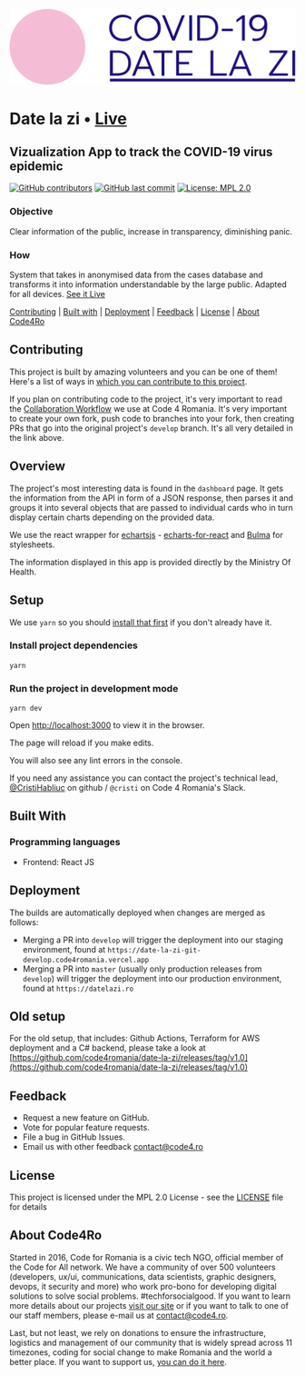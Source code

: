 ![logo](frontend/src/images/logo-coviz.svg)

# Date la zi • [Live](https://datelazi.ro/)

## Vizualization App to track the COVID-19 virus epidemic

[![GitHub contributors](https://img.shields.io/github/contributors/code4romania/date-la-zi.svg?style=for-the-badge)](https://github.com/code4romania/date-la-zi/graphs/contributors) [![GitHub last commit](https://img.shields.io/github/last-commit/code4romania/date-la-zi.svg?style=for-the-badge)](https://github.com/code4romania/date-la-zi/commits/master) [![License: MPL 2.0](https://img.shields.io/badge/license-MPL%202.0-brightgreen.svg?style=for-the-badge)](https://opensource.org/licenses/MPL-2.0)

### Objective

Clear information of the public, increase in transparency, diminishing panic.

### How

System that takes in anonymised data from the cases database and transforms it into information understandable by the large public. Adapted for all devices. [See it Live](https://datelazi.ro/)

[Contributing](#contributing) | [Built with](#built-with) | [Deployment](#deployment) | [Feedback](#feedback) | [License](#license) | [About Code4Ro](#about-code4ro)

## Contributing

This project is built by amazing volunteers and you can be one of them! Here's a list of ways in [which you can contribute to this project](.github/CONTRIBUTING.md).

If you plan on contributing code to the project, it's very important to read the [Collaboration Workflow](.github/WORKFLOW.md) we use at Code 4 Romania.
It's very important to create your own fork, push code to branches into your fork, then creating PRs that go into the original project's `develop` branch.
It's all very detailed in the link above.

## Overview

The project's most interesting data is found in the `dashboard` page. It gets the information from the API
in form of a JSON response, then parses it and groups it into several objects that are passed to
individual cards who in turn display certain charts depending on the provided data.

We use the react wrapper for [echartsjs](https://www.echartsjs.com/examples/en/index.html) -
[echarts-for-react](https://github.com/hustcc/echarts-for-react)
and [Bulma](https://bulma.io) for stylesheets.

The information displayed in this app is provided directly by the Ministry Of Health.

## Setup

We use `yarn` so you should [install that first](https://classic.yarnpkg.com/en/docs/install#mac-stable) if you don't already have it.

### Install project dependencies

```
yarn
```

### Run the project in development mode

```
yarn dev
```

Open [http://localhost:3000](http://localhost:3000) to view it in the browser.

The page will reload if you make edits.

You will also see any lint errors in the console.

If you need any assistance you can contact the project's technical lead, [@CristiHabliuc](https://github.com/CristiHabliuc) on github / `@cristi` on Code 4 Romania's Slack.

## Built With

### Programming languages

- Frontend: React JS

## Deployment

The builds are automatically deployed when changes are merged as follows:

- Merging a PR into `develop` will trigger the deployment into our staging environment, found at `https://date-la-zi-git-develop.code4romania.vercel.app`
- Merging a PR into `master` (usually only production releases from `develop`) will trigger the deployment into our production environment, found at `https://datelazi.ro`

## Old setup

For the old setup, that includes: Github Actions, Terraform for AWS deployment and a C# backend, please take a look at [https://github.com/code4romania/date-la-zi/releases/tag/v1.0](https://github.com/code4romania/date-la-zi/releases/tag/v1.0)

## Feedback

- Request a new feature on GitHub.
- Vote for popular feature requests.
- File a bug in GitHub Issues.
- Email us with other feedback contact@code4.ro

## License

This project is licensed under the MPL 2.0 License - see the [LICENSE](LICENSE) file for details

## About Code4Ro

Started in 2016, Code for Romania is a civic tech NGO, official member of the Code for All network. We have a community of over 500 volunteers (developers, ux/ui, communications, data scientists, graphic designers, devops, it security and more) who work pro-bono for developing digital solutions to solve social problems. #techforsocialgood. If you want to learn more details about our projects [visit our site](https://www.code4.ro/en/) or if you want to talk to one of our staff members, please e-mail us at contact@code4.ro.

Last, but not least, we rely on donations to ensure the infrastructure, logistics and management of our community that is widely spread across 11 timezones, coding for social change to make Romania and the world a better place. If you want to support us, [you can do it here](https://code4.ro/en/donate/).

